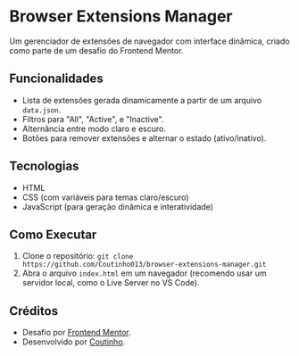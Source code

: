 # Browser Extensions Manager

Um gerenciador de extensões de navegador com interface dinâmica, criado como parte de um desafio do Frontend Mentor.

## Funcionalidades
- Lista de extensões gerada dinamicamente a partir de um arquivo `data.json`.
- Filtros para "All", "Active", e "Inactive".
- Alternância entre modo claro e escuro.
- Botões para remover extensões e alternar o estado (ativo/inativo).

## Tecnologias
- HTML
- CSS (com variáveis para temas claro/escuro)
- JavaScript (para geração dinâmica e interatividade)

## Como Executar
1. Clone o repositório: `git clone https://github.com/Coutinho013/browser-extensions-manager.git`
2. Abra o arquivo `index.html` em um navegador (recomendo usar um servidor local, como o Live Server no VS Code).

## Créditos
- Desafio por [Frontend Mentor](https://www.frontendmentor.io).
- Desenvolvido por [Coutinho](https://github.com/Coutinho013).
